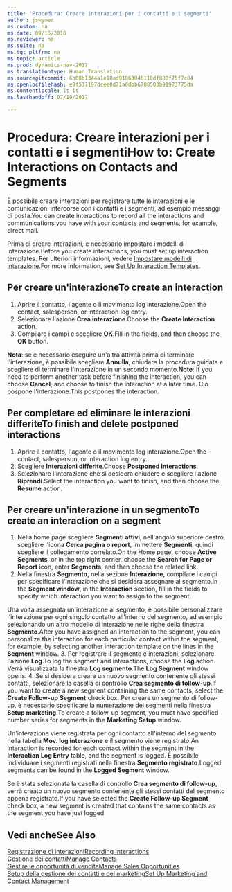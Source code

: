 ```yaml
---
title: 'Procedura: Creare interazioni per i contatti e i segmenti'
author: jswymer
ms.custom: na
ms.date: 09/16/2016
ms.reviewer: na
ms.suite: na
ms.tgt_pltfrm: na
ms.topic: article
ms.prod: dynamics-nav-2017
ms.translationtype: Human Translation
ms.sourcegitcommit: 6b60b1344a1e18ad91863046110df880f75f7c04
ms.openlocfilehash: e9f537197dcee0d71a0dbb6708503b91973775da
ms.contentlocale: it-it
ms.lasthandoff: 07/19/2017

---
```

# <a name="how-to-create-interactions-on-contacts-and-segments"></a><span data-ttu-id="61623-102">Procedura: Creare interazioni per i contatti e i segmenti</span><span class="sxs-lookup"><span data-stu-id="61623-102">How to: Create Interactions on Contacts and Segments</span></span>
<span data-ttu-id="61623-103">È possibile creare interazioni per registrare tutte le interazioni e le comunicazioni intercorse con i contatti e i segmenti, ad esempio messaggi di posta.</span><span class="sxs-lookup"><span data-stu-id="61623-103">You can create interactions to record all the interactions and communications you have with your contacts and segments, for example, direct mail.</span></span>

<span data-ttu-id="61623-104">Prima di creare interazioni, è necessario impostare i modelli di interazione.</span><span class="sxs-lookup"><span data-stu-id="61623-104">Before you create interactions, you must set up interaction templates.</span></span> <span data-ttu-id="61623-105">Per ulteriori informazioni, vedere [Impostare modelli di interazione](marketing-interactions.md#set-up-interaction-templates).</span><span class="sxs-lookup"><span data-stu-id="61623-105">For more information, see  [Set Up Interaction Templates](marketing-interactions.md#set-up-interaction-templates).</span></span>

## <a name="to-create-an-interaction"></a><span data-ttu-id="61623-106">Per creare un'interazione</span><span class="sxs-lookup"><span data-stu-id="61623-106">To create an interaction</span></span>
1. <span data-ttu-id="61623-107">Aprire il contatto, l'agente o il movimento log interazione.</span><span class="sxs-lookup"><span data-stu-id="61623-107">Open the contact, salesperson, or interaction log entry.</span></span>
2. <span data-ttu-id="61623-108">Selezionare l'azione **Crea interazione**.</span><span class="sxs-lookup"><span data-stu-id="61623-108">Choose the **Create Interaction** action.</span></span>
3. <span data-ttu-id="61623-109">Compilare i campi e scegliere **OK**.</span><span class="sxs-lookup"><span data-stu-id="61623-109">Fill in the fields, and then choose the **OK** button.</span></span>

<span data-ttu-id="61623-110">**Nota**: se è necessario eseguire un'altra attività prima di terminare l'interazione, è possibile scegliere **Annulla**, chiudere la procedura guidata e scegliere di terminare l'interazione in un secondo momento.</span><span class="sxs-lookup"><span data-stu-id="61623-110">**Note**: If you need to perform another task before finishing the interaction, you can choose **Cancel**, and choose to finish the interaction at a later time.</span></span> <span data-ttu-id="61623-111">Ciò pospone l'interazione.</span><span class="sxs-lookup"><span data-stu-id="61623-111">This postpones the interaction.</span></span>

## <a name="to-finish-and-delete-postponed-interactions"></a><span data-ttu-id="61623-112">Per completare ed eliminare le interazioni differite</span><span class="sxs-lookup"><span data-stu-id="61623-112">To finish and delete postponed interactions</span></span>
1. <span data-ttu-id="61623-113">Aprire il contatto, l'agente o il movimento log interazione.</span><span class="sxs-lookup"><span data-stu-id="61623-113">Open the contact, salesperson, or interaction log entry.</span></span>
2. <span data-ttu-id="61623-114">Scegliere **Interazioni differite**.</span><span class="sxs-lookup"><span data-stu-id="61623-114">Choose **Postponed Interactions**.</span></span>
3. <span data-ttu-id="61623-115">Selezionare l'interazione che si desidera chiudere e scegliere l'azione **Riprendi**.</span><span class="sxs-lookup"><span data-stu-id="61623-115">Select the interaction you want to finish, and then choose the **Resume** action.</span></span>

## <a name="to-create-an-interaction-on-a-segment"></a><span data-ttu-id="61623-116">Per creare un'interazione in un segmento</span><span class="sxs-lookup"><span data-stu-id="61623-116">To create an interaction on a segment</span></span>
1. <span data-ttu-id="61623-117">Nella home page scegliere **Segmenti attivi**, nell'angolo superiore destro, scegliere l'icona **Cerca pagina o report**, immettere **Segmenti**, quindi scegliere il collegamento correlato.</span><span class="sxs-lookup"><span data-stu-id="61623-117">On the Home page, choose **Active Segments**, or in the top right corner, choose the **Search for Page or Report** icon, enter **Segments**, and then choose the related link.</span></span>
2. <span data-ttu-id="61623-118">Nella finestra **Segmento**, nella sezione **Interazione**, compilare i campi per specificare l'interazione che si desidera assegnare al segmento.</span><span class="sxs-lookup"><span data-stu-id="61623-118">In the **Segment window**, in the **Interaction** section, fill in the fields to specify which interaction you want to assign to the segment.</span></span>

  <span data-ttu-id="61623-119">Una volta assegnata un'interazione al segmento, è possibile personalizzare l'interazione per ogni singolo contatto all'interno del segmento, ad esempio selezionando un altro modello di interazione nelle righe della finestra **Segmento**.</span><span class="sxs-lookup"><span data-stu-id="61623-119">After you have assigned an interaction to the segment, you can personalize the interaction for each particular contact within the segment, for example, by selecting another interaction template on the lines in the **Segment** window.</span></span>
3. <span data-ttu-id="61623-120">Per registrare il segmento e interazioni, selezionare l'azione **Log**.</span><span class="sxs-lookup"><span data-stu-id="61623-120">To log the segment and interactions, choose the **Log** action.</span></span> <span data-ttu-id="61623-121">Verrà visualizzata la finestra **Log segmento**.</span><span class="sxs-lookup"><span data-stu-id="61623-121">The **Log Segment** window opens.</span></span>
4. <span data-ttu-id="61623-122">Se si desidera creare un nuovo segmento contenente gli stessi contatti, selezionare la casella di controllo **Crea segmento di follow-up**.</span><span class="sxs-lookup"><span data-stu-id="61623-122">If you want to create a new segment containing the same contacts, select the **Create Follow-up Segment** check box.</span></span> <span data-ttu-id="61623-123">Per creare un segmento di follow-up, è necessario specificare la numerazione dei segmenti nella finestra **Setup marketing**.</span><span class="sxs-lookup"><span data-stu-id="61623-123">To create a follow-up segment, you must have specified number series for segments in the **Marketing Setup** window.</span></span>

<span data-ttu-id="61623-124">Un'interazione viene registrata per ogni contatto all'interno del segmento nella tabella **Mov. log interazione** e il segmento viene registrato.</span><span class="sxs-lookup"><span data-stu-id="61623-124">An interaction is recorded for each contact within the segment in the **Interaction Log Entry** table, and the segment is logged.</span></span> <span data-ttu-id="61623-125">È possibile individuare i segmenti registrati nella finestra **Segmento registrato**.</span><span class="sxs-lookup"><span data-stu-id="61623-125">Logged segments can be found in the **Logged Segment** window.</span></span>

<span data-ttu-id="61623-126">Se è stata selezionata la casella di controllo **Crea segmento di follow-up**, verrà creato un nuovo segmento contenente gli stessi contatti del segmento appena registrato.</span><span class="sxs-lookup"><span data-stu-id="61623-126">If you have selected the **Create Follow-up Segment** check box, a new segment is created that contains the same contacts as the segment you have just logged.</span></span>

## <a name="see-also"></a><span data-ttu-id="61623-127">Vedi anche</span><span class="sxs-lookup"><span data-stu-id="61623-127">See Also</span></span>
[<span data-ttu-id="61623-128">Registrazione di interazioni</span><span class="sxs-lookup"><span data-stu-id="61623-128">Recording Interactions</span></span>](marketing-interactions.md)  
[<span data-ttu-id="61623-129">Gestione dei contatti</span><span class="sxs-lookup"><span data-stu-id="61623-129">Manage Contacts</span></span>](marketing-contacts.md)  
[<span data-ttu-id="61623-130">Gestire le opportunità di vendita</span><span class="sxs-lookup"><span data-stu-id="61623-130">Manage Sales Opportunities</span></span>](marketing-manage-sales-opportunities.md)  
[<span data-ttu-id="61623-131">Setup della gestione dei contatti e del marketing</span><span class="sxs-lookup"><span data-stu-id="61623-131">Set Up Marketing and Contact Management</span></span>](marketing-setup-marketing.md)

